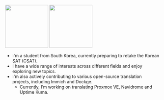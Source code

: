 <img src="https://github-readme-stats.vercel.app/api?username=bunubbv&show_icons=true&theme=dark#gh-dark-mode-only" height="140" /> <img src="https://github-readme-stats.vercel.app/api/top-langs/?username=bunubbv&layout=compact&theme=dark#gh-dark-mode-only" height="140" />

* I'm a student from South Korea, currently preparing to retake the Korean SAT (CSAT).
* I have a wide range of interests across different fields and enjoy exploring new topics.
* I'm also actively contributing to various open-source translation projects, including Immich and Dockge.
    * Currently, I’m working on translating Proxmox VE, Navidrome and Uptime Kuma.
